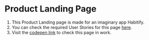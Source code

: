 # Product Landing Page

1. This Product Landing page is made for an imaginary app Habitify.
2. You can check the required User Stories for this page [here](https://www.freecodecamp.org/learn/responsive-web-design/responsive-web-design-projects/build-a-product-landing-page).
3. Visit the [codepen link](https://codepen.io/amankr1619/pen/KKVMwGp) to check this page in work.
